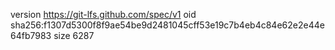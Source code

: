 version https://git-lfs.github.com/spec/v1
oid sha256:f1307d5300f8f9ae54be9d2481045cff53e19c7b4eb4c84e62e2e44e64fb7983
size 6287
